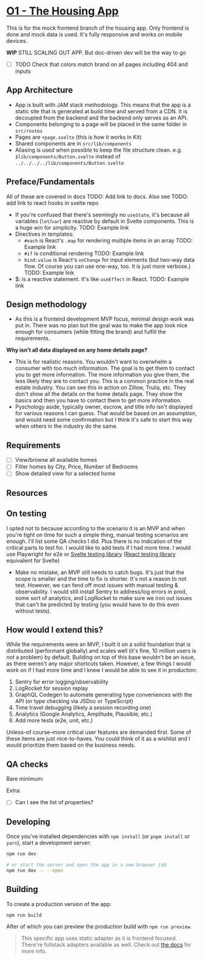 # [O1 - The Housing App](https://o1homes.netlify.app/)

This is for the mock frontend branch of the housing app. Only frontend is done and mock data is used. It's fully responsive and works on mobile devices.

**WIP** STILL SCALING OUT APP. But doc-driven dev will be the way to go

- [ ] TODO Check that colors match brand on all pages including 404 and inputs

## App Architecture

- App is built with JAM stack methodology. This means that the app is a static site that is generated at build time and served from a CDN. It is decoupled from the backend and the backend only serves as an API.
- Components belonging to a page will be placed in the same folder in `src/routes`
- Pages are `+page.svelte` (this is how it works in Kit)
- Shared components are in `src/lib/components`
- Aliasing is used when possible to keep the file structure clean. e.g. `$lib/components/Button.svelte` instead of `../../../../lib/components/Button.svelte`

## Preface/Fundamentals

All of these are covered in docs TODO: Add link to docs. Also see TODO: add link to react hooks in svelte repo

- If you're confused that there's seemingly no `useState`, it's because all variables (`let`/`var`) are reactive by default in Svelte components. This is a huge win for simplicity. TODO: Example link
- Directives in templates:
  - `#each` is React's `.map` for rendering multiple items in an array TODO: Example link
  - `#if` is conditional rendering TODO: Example link
  - `bind:value` is React's `onChange` for input elements (but two-way data flow. Of course you can use one-way, too. It is just more verbose.) TODO: Example link
- $: is a reactive statement. It's like `useEffect` in React. TODO: Example link

## Design methodology

- As this is a frontend development MVP focus, minimal design work was put in. There was no plan but the goal was to make the app look nice enough for consumers (while fitting the brand) and fulfill the requirements.

**Why isn't all data displayed on any home details page?**

- This is for realistic reasons. You wouldn't want to overwhelm a consumer with too much information. The goal is to get them to contact you to get more information. The more information you give them, the less likely they are to contact you. This is a common practice in the real estate industry. You can see this in action on Zillow, Trulia, etc. They don't show all the details on the home details page. They show the basics and then you have to contact them to get more information.
- Pyschology aside, typically owner, escrow, and title info isn't displayed for various reasons I can guess. That would be based on an assumption, and would need some confirmation but I think it's safe to start this way when others in the industry do the same.

## Requirements

- [ ] View/browse all available homes
- [ ] Filter homes by City, Price, Number of Bedrooms
- [ ] Show detailed view for a selected home

## Resources

## On testing

I opted not to because according to the scenario it is an MVP and when you're tight on time for such a simple thing, manual testing scenarios are enough. I'll list some QA checks I did. Plus there is no indication of the critical parts to test for. I would like to add tests if I had more time. I would use Playwright for e2e or [Svelte testing library](https://testing-library.com/docs/svelte-testing-library/intro/) ([React testing library](https://testing-library.com/docs/react-testing-library/intro/) equivalent for Svelte)

- Make no mistake, an MVP still needs to catch bugs. It's just that the scope is smaller and the time to fix is shorter. It's not a reason to not test. However, we can fend off most issues with manual testing & observability. I would still install Sentry to address/log errors in prod, some sort of analytics, and LogRocket to make sure we iron out issues that can't be predicted by testing (you would have to do this even without tests).

## How would I extend this?

While the requirements were an MVP, I built it on a solid foundation that is distributed (performant globally) and scales well (it's fine, 10 million users is not a problem) by default. Building on top of this base wouldn't be an issue, as there weren't any major shortcuts taken. However, a few things I would work on if I had more time and I knew I would be able to see it in production:

1. Sentry for error logging/observability
2. LogRocket for session replay
3. GraphQL Codegen to automate generating type conveniences with the API (or type checking via JSDoc or TypeScript)
4. Time travel debugging (likely a session recording one)
5. Analytics (Google Analytics, Amplitude, Plausible, etc.)
6. Add more tests (e2e, unit, etc.)

Unless–of course–more critical user features are demanded first. Some of these items are just nice-to-haves. You could think of it as a wishlist and I would prioritize them based on the business needs.

## QA checks

Bare minimum:

Extra:

- [ ] Can I see the list of properties?

## Developing

Once you've installed dependencies with `npm install` (or `pnpm install` or `yarn`), start a development server:

```bash
npm run dev

# or start the server and open the app in a new browser tab
npm run dev -- --open
```

## Building

To create a production version of the app:

```bash
npm run build
```

After of which you can preview the production build with `npm run preview`.

> This specific app uses static adapter as it is frontend focused. There're fullstack adapters available as well. Check out [the docs](https://kit.svelte.dev/docs/adapters) for more info.
